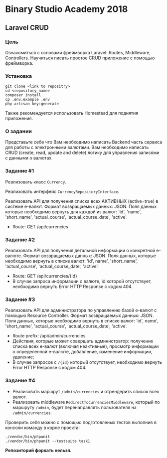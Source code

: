 # Binary Studio Academy 2018

## Laravel CRUD

### Цель

Ознакомиться с основами фреймворка Laravel: Routes, Middleware, Controllers.
Научиться писать простое CRUD приложение с помощью фреймворка.

### Установка

```
git clone <link to repositry>
cd <repository_name>
composer install
cp .env.example .env
php artisan key:generate
```

Также рекомендуется использовать Homestead для поднятия приложения.

### О задании

Представьте себе что Вам необходимо написать Backend часть сервиса для работы с электронными валютами. 
Вам необходимо написать CRUD (create, read, update and delete) логику для управления записями с данными о валютах.

### Задание #1

Реализовать класс `Currency`.

Реализовать интерфейс `CurrencyRepositoryInterface`. 

Реализовать API для получения списка всех АКТИВНЫХ (active=true) в системе е-валют. Формат возвращаемых данных: JSON.
Поля данных которые необходимо вернуть для каждой из валют: 'id', 'name', 'short_name', 'actual_course', 
'actual_course_date', 'active'.

* Route: GET /api/currencies

### Задание #2

Реализовать API для получения детальной информации о конкретной е-валюте. Формат возвращаемых данных: JSON.
Поля данных, которые необходимо вернуть в списке валют: 'id', name', 'short_name', 'actual_course', 'actual_course_date', 'active'.

* Route: GET /api/currencies/{id}
* В случае запроса информации о валюте, id которой отсутствует, необходимо вернуть Error HTTP Response с кодом 404.

### Задание #3

Реализовать API для администратора по управлению базой е-валют с помощью Resource Controller. Формат возвращаемых данных: JSON.
Поля данных, которые необходимо вернуть в списке валют: 'id', name', 'short_name', 'actual_course', 'actual_course_date', 'active'.

* Route prefix: /api/admin/currencies
* Действия, которые может совершать администратор: получение списка всех е-валют (включая неактивные),
просмотр информации о определенной е-валюте, добавление, изменение информации, удаление;
* В случае запросов c `/{id}` который отсутствует, необходимо вернуть Error HTTP Response с кодом 404.

### Задание #4

* Реализовать маршрут `/admin/currencies` и отрендерить список всех валют.
* Реализовать middleware `RedirectToCurrenciesMiddleware`, который по маршруту `/admin`, будет перенаправлять пользователя на `/admin/currencies`. 

Проверить себя можно с помощью подготовленых тестов выполнив в консоли команду в корне проекта:

```
./vendor/bin/phpunit
./vendor/bin/phpunit --testsuite task1
```

**Репозиторий форкать нельзя.**